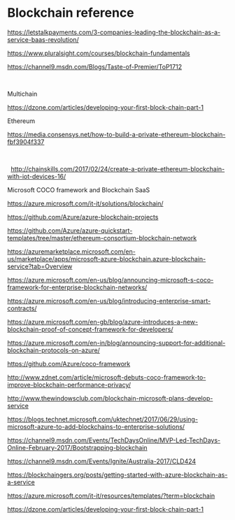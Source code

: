 # Blockchain reference

https://letstalkpayments.com/3-companies-leading-the-blockchain-as-a-service-baas-revolution/

https://www.pluralsight.com/courses/blockchain-fundamentals

https://channel9.msdn.com/Blogs/Taste-of-Premier/ToP1712

 

Multichain

https://dzone.com/articles/developing-your-first-block-chain-part-1



Ethereum

https://media.consensys.net/how-to-build-a-private-ethereum-blockchain-fbf3904f337

 

 
http://chainskills.com/2017/02/24/create-a-private-ethereum-blockchain-with-iot-devices-16/



Microsoft COCO framework and Blockchain SaaS

https://azure.microsoft.com/it-it/solutions/blockchain/

https://github.com/Azure/azure-blockchain-projects

https://github.com/Azure/azure-quickstart-templates/tree/master/ethereum-consortium-blockchain-network

https://azuremarketplace.microsoft.com/en-us/marketplace/apps/microsoft-azure-blockchain.azure-blockchain-service?tab=Overview

https://azure.microsoft.com/en-us/blog/announcing-microsoft-s-coco-framework-for-enterprise-blockchain-networks/

https://azure.microsoft.com/en-us/blog/introducing-enterprise-smart-contracts/

https://azure.microsoft.com/en-gb/blog/azure-introduces-a-new-blockchain-proof-of-concept-framework-for-developers/

https://azure.microsoft.com/en-in/blog/announcing-support-for-additional-blockchain-protocols-on-azure/

https://github.com/Azure/coco-framework

http://www.zdnet.com/article/microsoft-debuts-coco-framework-to-improve-blockchain-performance-privacy/

http://www.thewindowsclub.com/blockchain-microsoft-plans-develop-service

https://blogs.technet.microsoft.com/uktechnet/2017/06/29/using-microsoft-azure-to-add-blockchains-to-enterprise-solutions/

https://channel9.msdn.com/Events/TechDaysOnline/MVP-Led-TechDays-Online-February-2017/Bootstrapping-blockchain

https://channel9.msdn.com/Events/Ignite/Australia-2017/CLD424

https://blockchaingers.org/posts/getting-started-with-azure-blockchain-as-a-service

https://azure.microsoft.com/it-it/resources/templates/?term=blockchain

https://dzone.com/articles/developing-your-first-block-chain-part-1